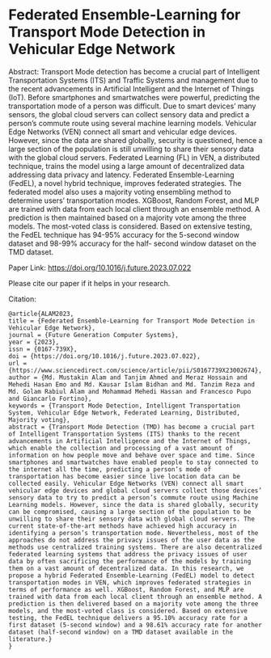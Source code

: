 # Federated Ensemble-Learning for Transport Mode Detection in Vehicular Edge Network

Abstract: Transport Mode detection has become a crucial part of Intelligent Transportation Systems (ITS)
and Traffic Systems and management due to the recent advancements in Artificial Intelligent and
the Internet of Things (IoT). Before smartphones and smartwatches were powerful, predicting the
transportation mode of a person was difficult. Due to smart devices’ many sensors, the global cloud
servers can collect sensory data and predict a person’s commute route using several machine learning
models. Vehicular Edge Networks (VEN) connect all smart and vehicular edge devices. However,
since the data are shared globally, security is questioned, hence a large section of the population is
still unwilling to share their sensory data with the global cloud servers. Federated Learning (FL) in
VEN, a distributed technique, trains the model using a large amount of decentralized data addressing
data privacy and latency. Federated Ensemble-Learning (FedEL), a novel hybrid technique, improves
federated strategies. The federated model also uses a majority voting ensembling method to determine
users’ transportation modes. XGBoost, Random Forest, and MLP are trained with data from each
local client through an ensemble method. A prediction is then maintained based on a majority vote
among the three models. The most-voted class is considered. Based on extensive testing, the FedEL
technique has 94-95% accuracy for the 5-second window dataset and 98-99% accuracy for the half-
second window dataset on the TMD dataset.

Paper Link: https://doi.org/10.1016/j.future.2023.07.022

Please cite our paper if it helps in your research.

Citation: 
```
@article{ALAM2023,
title = {Federated Ensemble-Learning for Transport Mode Detection in Vehicular Edge Network},
journal = {Future Generation Computer Systems},
year = {2023},
issn = {0167-739X},
doi = {https://doi.org/10.1016/j.future.2023.07.022},
url = {https://www.sciencedirect.com/science/article/pii/S0167739X23002674},
author = {Md. Mustakin Alam and Tanjim Ahmed and Meraz Hossain and Mehedi Hasan Emo and Md. Kausar Islam Bidhan and Md. Tanzim Reza and Md. Golam Rabiul Alam and Mohammad Mehedi Hassan and Francesco Pupo and Giancarlo Fortino},
keywords = {Transport Mode Detection, Intelligent Transportation System, Vehicular Edge Network, Federated Learning, Distributed, Majority voting},
abstract = {Transport Mode Detection (TMD) has become a crucial part of Intelligent Transportation Systems (ITS) thanks to the recent advancements in Artificial Intelligence and the Internet of Things, which enable the collection and processing of a vast amount of information on how people move and behave over space and time. Since smartphones and smartwatches have enabled people to stay connected to the internet all the time, predicting a person’s mode of transportation has become easier since live location data can be collected easily. Vehicular Edge Networks (VEN) connect all smart vehicular edge devices and global cloud servers collect those devices’ sensory data to try to predict a person’s commute route using Machine Learning models. However, since the data is shared globally, security can be compromised, causing a large section of the population to be unwilling to share their sensory data with global cloud servers. The current state-of-the-art methods have achieved high accuracy in identifying a person’s transportation mode. Nevertheless, most of the approaches do not address the privacy issues of the user data as the methods use centralized training systems. There are also decentralized federated learning systems that address the privacy issues of user data by often sacrificing the performance of the models by training them on a vast amount of decentralized data. In this research, we propose a hybrid Federated Ensemble-Learning (FedEL) model to detect transportation modes in VEN, which improves federated strategies in terms of performance as well. XGBoost, Random Forest, and MLP are trained with data from each local client through an ensemble method. A prediction is then delivered based on a majority vote among the three models, and the most-voted class is considered. Based on extensive testing, the FedEL technique delivers a 95.10% accuracy rate for a first dataset (5-second window) and a 98.61% accuracy rate for another dataset (half-second window) on a TMD dataset available in the literature.}
}
```
